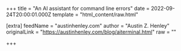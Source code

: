 
+++
title = "An AI assistant for command line errors"
date = 2022-09-24T20:00:01.000Z
template = "html_content/raw.html"

[extra]
feedName = "austinhenley.com"
author = "Austin Z. Henley"
originalLink = "https://austinhenley.com/blog/aiterminal.html"
raw = ""

+++

